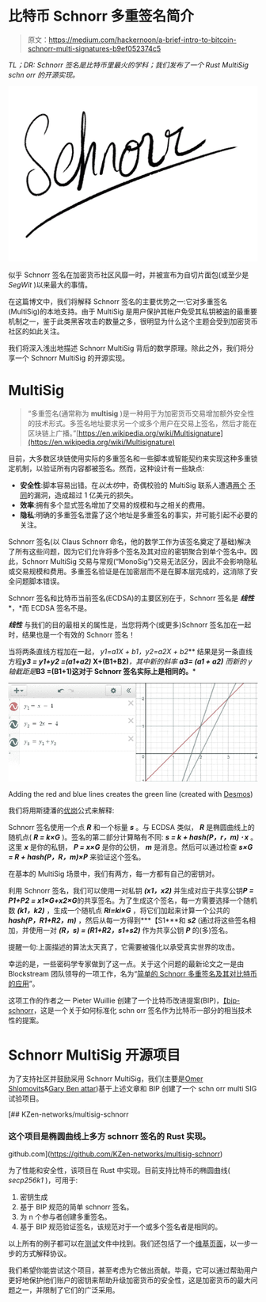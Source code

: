 # 比特币 Schnorr 多重签名简介

> 原文：<https://medium.com/hackernoon/a-brief-intro-to-bitcoin-schnorr-multi-signatures-b9ef052374c5>

*TL；DR: Schnorr 签名是比特币里最火的学科；我们发布了一个 Rust MultiSig schn orr 的开源实现。*

![](img/c251c6968954e756775f564066a6a899.png)

似乎 Schnorr 签名在加密货币社区风靡一时，并被宣布为自切片面包(或至少是 *SegWit* )以来最大的事情。

在这篇博文中，我们将解释 Schnorr 签名的主要优势之一:它对多重签名(MultiSig)的本地支持。由于 MultiSig 是用户保护其帐户免受其私钥被盗的最重要机制之一，鉴于此类黑客攻击的数量之多，很明显为什么这个主题会受到加密货币社区的如此关注。

我们将深入浅出地描述 Schnorr MultiSig 背后的数学原理。除此之外，我们将分享一个 Schnorr MultiSig 的开源实现。

# MultiSig

> “多重签名(通常称为 **multisig** )是一种用于为加密货币交易增加额外安全性的技术形式。多签名地址要求另一个或多个用户在交易上签名，然后才能在区块链上广播。”[https://en.wikipedia.org/wiki/Multisignature](https://en.wikipedia.org/wiki/Multisignature)

目前，大多数区块链使用实际的多重签名和一些脚本或智能契约来实现这种多重锁定机制，以验证所有内容都被签名。然而，这种设计有一些缺点:

*   **安全性**:脚本容易出错。在*以太坊*中，奇偶校验的 MultiSig 联系人遭遇[两个](https://www.coindesk.com/30-million-ether-reported-stolen-parity-wallet-breach/) [不同](https://motherboard.vice.com/en_us/article/ywbqmg/parity-multi-signature-wallet-vulnerability-300-million-hard-fork)的漏洞，造成超过 1 亿美元的损失。
*   **效率**:拥有多个显式签名增加了交易的规模和与之相关的费用。
*   **隐私**:明确的多重签名泄露了这个地址是多重签名的事实，并可能引起不必要的关注。

Schnorr 签名(以 Claus Schnorr 命名，他的数学工作为该签名奠定了基础)解决了所有这些问题，因为它们允许将多个签名及其对应的密钥聚合到单个签名中。因此，Schnorr MultiSig 交易与常规(“MonoSig”)交易无法区分，因此不会影响隐私或交易规模和费用。多重签名验证是在加密层而不是在脚本层完成的，这消除了安全问题脚本错误。

Schnorr 签名和比特币当前签名(ECDSA)的主要区别在于，Schnorr 签名是 ***线性*** *，*而 ECDSA 签名不是。

***线性*** 与我们的目的最相关的属性是，当您将两个(或更多)Schnorr 签名加在一起时，结果也是一个有效的 Schnorr 签名！

当将两条直线方程加在一起， ***y1=a1*X + b1，y2=a2*X + b2*** 结果是另一条直线方程***y3 = y1+y2 =(a1+a2)* X+(B1+B2)***，其中新的斜率 ***a3= (a1 + a2)*** 而新的 y 轴截距是***B3 =(B1+1)这对于 Schnorr 签名实际上是相同的。***

![](img/3ba6bd160901f092e02dd901e91fd0c7.png)

Adding the red and blue lines creates the green line (created with [Desmos](https://www.desmos.com/))

我们将用斯捷潘的[优岗](/@snigirev.stepan/how-schnorr-signatures-may-improve-bitcoin-91655bcb4744)公式来解释:

Schnorr 签名使用一个点 ***R*** 和一个标量 ***s*** 。与 ECDSA 类似， ***R*** 是椭圆曲线上的随机点( ***R = k×G*** )。签名的第二部分计算略有不同: ***s = k + hash(P，r，m) ⋅ x*** 。这里 ***x*** 是你的私钥， ***P = x×G*** 是你的公钥， ***m*** 是消息。然后可以通过检查 ***s×G = R + hash(P，R，m)×P*** 来验证这个签名。

在基本的 MultiSig 场景中，我们有两方，每一方都有自己的密钥对。

利用 Schnorr 签名，我们可以使用一对私钥 ***(x1，x2)*** 并生成对应于共享公钥***P = P1+P2 = x1×G+x2×G***的共享签名。为了生成这个签名，每一方需要选择一个随机数 ***(k1，k2)*** ，生成一个随机点 ***Ri=ki×G*** ，将它们加起来计算一个公共的 ***hash(P，R1+R2，m)*** ，然后从每一方得到***【S1***和 ***s2*** (通过将这些签名相加，并使用一对 ***(R，s) = (R1+R2，s1+s2)*** 作为共享公钥 ***P*** 的(多)签名。

提醒一句:上面描述的算法太天真了，它需要被强化以承受真实世界的攻击。

幸运的是，一些密码学专家做到了这一点。关于这个问题的最新论文之一是由 Blockstream 团队领导的一项工作，名为“[简单的 Schnorr 多重签名及其对比特币的应用](https://eprint.iacr.org/2018/068.pdf)”。

这项工作的作者之一 Pieter Wuillie 创建了一个比特币改进提案(BIP)，[【bip-schnorr](https://github.com/sipa/bips/blob/bip-schnorr/bip-schnorr.mediawiki)，这是一个关于如何标准化 schn orr 签名作为比特币一部分的相当技术性的提案。

# Schnorr MultiSig 开源项目

为了支持社区并鼓励采用 Schnorr MultiSig，我们(主要是[Omer Shlomovits](https://medium.com/u/366ee75f554?source=post_page-----b9ef052374c5--------------------------------)&[Gary Ben attar](https://medium.com/u/75194a16b25a?source=post_page-----b9ef052374c5--------------------------------))基于上述文章和 BIP 创建了一个 schn orr multi SIG 试验项目。

[](https://github.com/KZen-networks/multisig-schnorr) [## KZen-networks/multisig-schnorr

### 这个项目是椭圆曲线上多方 schnorr 签名的 Rust 实现。

github.com](https://github.com/KZen-networks/multisig-schnorr) 

为了性能和安全性，该项目在 Rust 中实现。目前支持比特币的椭圆曲线( *secp256k1* )，可用于:

1.  密钥生成
2.  基于 BIP 规范的简单 schnorr 签名。
3.  为 n 个参与者创建多重签名。
4.  基于 BIP 规范验证签名，该规范对于一个或多个签名者是相同的。

以上所有的例子都可以在[测试](https://github.com/KZen-networks/multisig-schnorr/blob/master/src/protocols/multi_sig/test.rs)文件中找到。我们还包括了一个[维基页面](https://github.com/KZen-networks/multisig-schnorr/wiki/Multi-party-Schnorr-Signatures)，以一步一步的方式解释协议。

我们希望你能尝试这个项目，甚至考虑为它做出贡献。毕竟，它可以通过帮助用户更好地保护他们账户的密钥来帮助升级加密货币的安全性，这是加密货币的最大问题之一，并限制了它们的广泛采用。